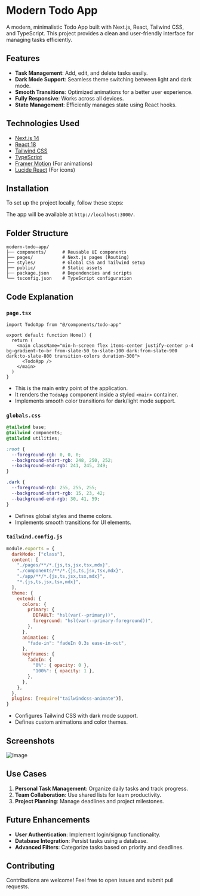 # Modern Todo App

A modern, minimalistic Todo App built with Next.js, React, Tailwind CSS, and TypeScript. This project provides a clean and user-friendly interface for managing tasks efficiently.

## Features

- **Task Management**: Add, edit, and delete tasks easily.
- **Dark Mode Support**: Seamless theme switching between light and dark mode.
- **Smooth Transitions**: Optimized animations for a better user experience.
- **Fully Responsive**: Works across all devices.
- **State Management**: Efficiently manages state using React hooks.

## Technologies Used

- [Next.js 14](https://nextjs.org/)
- [React 18](https://react.dev/)
- [Tailwind CSS](https://tailwindcss.com/)
- [TypeScript](https://www.typescriptlang.org/)
- [Framer Motion](https://www.framer.com/motion/) (For animations)
- [Lucide React](https://lucide.dev/) (For icons)

## Installation

To set up the project locally, follow these steps:


The app will be available at `http://localhost:3000/`.

## Folder Structure

```
modern-todo-app/
├── components/      # Reusable UI components
├── pages/           # Next.js pages (Routing)
├── styles/          # Global CSS and Tailwind setup
├── public/          # Static assets
├── package.json     # Dependencies and scripts
└── tsconfig.json    # TypeScript configuration
```

## Code Explanation

### `page.tsx`

```tsx
import TodoApp from "@/components/todo-app"

export default function Home() {
  return (
    <main className="min-h-screen flex items-center justify-center p-4 bg-gradient-to-br from-slate-50 to-slate-100 dark:from-slate-900 dark:to-slate-800 transition-colors duration-300">
      <TodoApp />
    </main>
  )
}
```

- This is the main entry point of the application.
- It renders the `TodoApp` component inside a styled `<main>` container.
- Implements smooth color transitions for dark/light mode support.

### `globals.css`

```css
@tailwind base;
@tailwind components;
@tailwind utilities;

:root {
  --foreground-rgb: 0, 0, 0;
  --background-start-rgb: 248, 250, 252;
  --background-end-rgb: 241, 245, 249;
}

.dark {
  --foreground-rgb: 255, 255, 255;
  --background-start-rgb: 15, 23, 42;
  --background-end-rgb: 30, 41, 59;
}
```

- Defines global styles and theme colors.
- Implements smooth transitions for UI elements.

### `tailwind.config.js`

```js
module.exports = {
  darkMode: ["class"],
  content: [
    "./pages/**/*.{js,ts,jsx,tsx,mdx}",
    "./components/**/*.{js,ts,jsx,tsx,mdx}",
    "./app/**/*.{js,ts,jsx,tsx,mdx}",
    "*.{js,ts,jsx,tsx,mdx}",
  ],
  theme: {
    extend: {
      colors: {
        primary: {
          DEFAULT: "hsl(var(--primary))",
          foreground: "hsl(var(--primary-foreground))",
        },
      },
      animation: {
        "fade-in": "fadeIn 0.3s ease-in-out",
      },
      keyframes: {
        fadeIn: {
          "0%": { opacity: 0 },
          "100%": { opacity: 1 },
        },
      },
    },
  },
  plugins: [require("tailwindcss-animate")],
}
```

- Configures Tailwind CSS with dark mode support.
- Defines custom animations and color themes.

## Screenshots


![Image](https://github.com/user-attachments/assets/fad1cca1-b783-4046-8308-0feec698c68f)

## Use Cases

1. **Personal Task Management**: Organize daily tasks and track progress.
2. **Team Collaboration**: Use shared lists for team productivity.
3. **Project Planning**: Manage deadlines and project milestones.

## Future Enhancements

- **User Authentication**: Implement login/signup functionality.
- **Database Integration**: Persist tasks using a database.
- **Advanced Filters**: Categorize tasks based on priority and deadlines.

## Contributing

Contributions are welcome! Feel free to open issues and submit pull requests.


